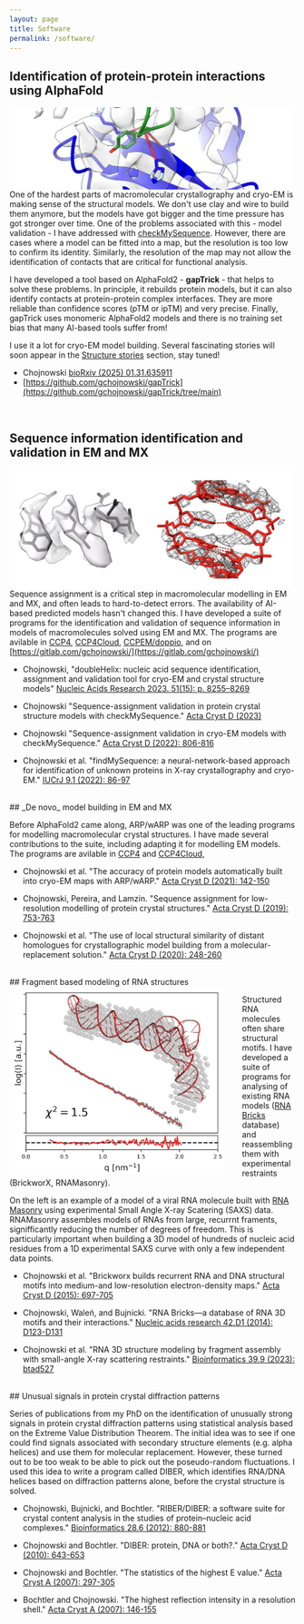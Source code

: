 ```yaml
---
layout: page
title: Software
permalink: /software/
---
```


## Identification of protein-protein interactions using AlphaFold

<img src="/data/contacts.jpg" style="float:left;width:500px;margin:0px;">

One of the hardest parts of macromolecular crystallography and cryo-EM is making sense of the structural models. We don't use clay and wire to build them anymore, but the models have got bigger and the time pressure has got stronger over time. One of the problems associated with this - model validation - I have addressed with [checkMySequence](https://gitlab.com/gchojnowski/checkmysequence). However, there are cases where a model can be fitted into a map, but the resolution is too low to confirm its identity. Similarly, the resolution of the map may not allow the identification of contacts that are critical for functional analysis.

I have developed a tool based on AlphaFold2 - **gapTrick** - that helps to solve these problems. In principle, it rebuilds protein models, but it can also identify contacts at protein-protein complex interfaces. They are more reliable than confidence scores (pTM or ipTM) and very precise. Finally, gapTrick uses monomeric AlphaFold2 models and there is no training set bias that many AI-based tools suffer from!

I use it a lot for cryo-EM model building. Several fascinating stories will soon appear in the [Structure stories](/models) section, stay tuned!

 - Chojnowski [bioRxiv (2025) 01.31.635911](https://doi.org/10.1101/2025.01.31.635911)
 - [https://github.com/gchojnowski/gapTrick](https://github.com/gchojnowski/gapTrick/tree/main)

<br/>

## Sequence information identification and validation in EM and MX

<img src="/data/checkmysequence.jpg" style="float:left;width:500px;margin:0px;">

Sequence assignment is a critical step in macromolecular modelling in EM and MX, and often leads to hard-to-detect errors. The availability of AI-based predicted models hasn't changed this. I have developed a suite of programs for the identification and validation of sequence information in models of macromolecules solved using EM and MX. The programs are avilable in [CCP4](https://www.ccp4.ac.uk/), [CCP4Cloud](https://cloud.ccp4.ac.uk/), [CCPEM/doppio](https://www.ccpem.ac.uk/), and on [https://gitlab.com/gchojnowski/](https://gitlab.com/gchojnowski/)
 - Chojnowski, "doubleHelix: nucleic acid sequence identification, assignment and validation tool for cryo-EM and crystal structure models" [Nucleic Acids Research 2023. 51(15): p. 8255–8269](https://doi.org/10.1093/nar/gkad553)

 - Chojnowski "Sequence-assignment validation in protein crystal structure models with checkMySequence." [Acta Cryst D (2023)](https://doi.org/10.1107/S2059798323003765)

 - Chojnowski "Sequence-assignment validation in cryo-EM models with checkMySequence." [Acta Cryst D (2022): 806-816](https://doi.org/10.1107/S2059798322005009)

 - Chojnowski et al. "findMySequence: a neural-network-based approach for identification of unknown proteins in X-ray crystallography and cryo-EM." [IUCrJ 9.1 (2022): 86-97](https://doi.org/10.1107/S2052252521011088)


<br/>
## _De novo_ model building in EM and MX

Before AlphaFold2 came along, ARP/wARP was one of the leading programs for modelling macromolecular crystal structures. I have made several contributions to the suite, including adapting it for modelling EM models. The programs are avilable in [CCP4](https://www.ccp4.ac.uk/) and [CCP4Cloud](https://cloud.ccp4.ac.uk/),

 - Chojnowski et al. "The accuracy of protein models automatically built into cryo-EM maps with ARP/wARP." [Acta Cryst D (2021): 142-150](https://doi.org/10.1107/S2059798320016332)

 - Chojnowski, Pereira, and Lamzin. "Sequence assignment for low-resolution modelling of protein crystal structures." [Acta Cryst D (2019): 753-763](https://doi.org/10.1107/S2059798319009392)

 - Chojnowski et al. "The use of local structural similarity of distant homologues for crystallographic model building from a molecular-replacement solution." [Acta Cryst D (2020): 248-260](https://doi.org/10.1107/S2059798320000455)


<br/>
## Fragment based modeling of RNA structures

<img src="/data/rnamasonry.jpg" style="float:left;width:380px;margin-right:30px;">

Structured RNA molecules often share structural motifs. I have developed a suite of programs for analysing of existing RNA models ([RNA Bricks](https://genesilico.pl/rnabricks2/) database) and reassembling them with experimental restraints (BrickworX, RNAMasonry). 

On the left is an example of a model of a viral RNA molecule built with [RNA Masonry](https://iimcb.genesilico.pl/rnamasonry) using experimental Small Angle X-ray Scatering (SAXS) data. RNAMasonry assembles models of RNAs from large, recurrnt framents, signifficantly reducing the number of degrees of freedom. This is particularly important when building a 3D model of hundreds of nucleic acid residues from a 1D experimental SAXS curve with only a few independent data points.


 - Chojnowski et al. "Brickworx builds recurrent RNA and DNA structural motifs into medium-and low-resolution electron-density maps." [Acta Cryst D (2015): 697-705](https://doi.org/10.1107/S1399004715000383)

 - Chojnowski, Waleń, and Bujnicki. "RNA Bricks—a database of RNA 3D motifs and their interactions." [Nucleic acids research 42.D1 (2014): D123-D131](https://doi.org/10.1093/nar/gkt1084)

 - Chojnowski et al. "RNA 3D structure modeling by fragment assembly with small-angle X-ray scattering restraints." [Bioinformatics 39.9 (2023): btad527](https://doi.org/10.1093/bioinformatics/btad527)

<br/>
## Unusual signals in protein crystal diffraction patterns

Series of publications from my PhD on the identification of unusually strong signals in protein crystal diffraction patterns using statistical analysis based on the Extreme Value Distribution Theorem. The initial idea was to see if one could find signals associated with secondary structure elements (e.g. alpha helices) and use them for molecular replacement. However, these turned out to be too weak to be able to pick out the poseudo-random fluctuations. I used this idea to write a program called DIBER, which identifies RNA/DNA helices based on diffraction patterns alone, before the crystal structure is solved.

 - Chojnowski, Bujnicki, and Bochtler. "RIBER/DIBER: a software suite for crystal content analysis in the studies of protein–nucleic acid complexes." [Bioinformatics 28.6 (2012): 880-881](https://doi.org/10.1093/bioinformatics/bts003)

 - Chojnowski and Bochtler. "DIBER: protein, DNA or both?." [Acta Cryst D (2010): 643-653](https://doi.org/10.1107/S090744491000781X)

 - Chojnowski and Bochtler. "The statistics of the highest E value." [Acta Cryst A (2007): 297-305](https://doi.org/10.1107/S010876730701848X)

 - Bochtler and Chojnowski. "The highest reflection intensity in a resolution shell." [Acta Cryst A (2007): 146-155](https://doi.org/10.1107/S0108767306052809)
